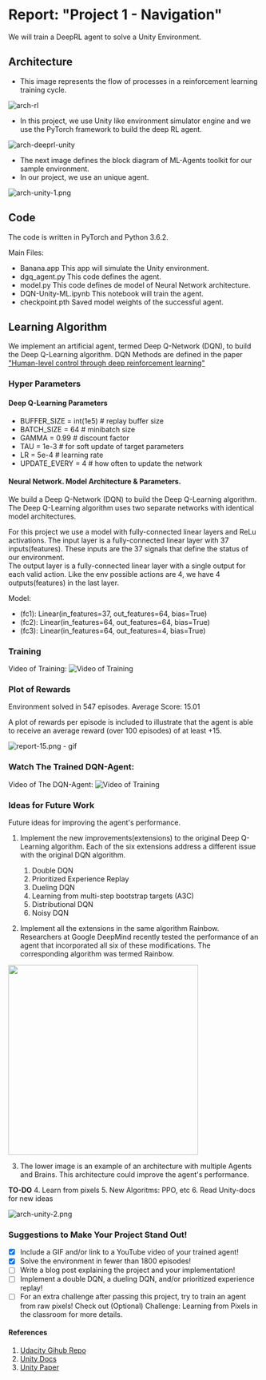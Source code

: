 
# Report: "Project 1 - Navigation"

We will train a DeepRL agent to solve a Unity Environment.

## Architecture

+ This image represents the flow of processes in a reinforcement learning training cycle.

![arch-rl](./img/arch-rl.png "arch-rl")


+ In this project, we use Unity like environment simulator engine and we use the PyTorch framework to build the deep RL agent.

![arch-deeprl-unity](./img/arch-deeprl-unity-2.png "arch-deeprl-unity")


+ The next image defines the block diagram of ML-Agents toolkit for our sample environment. 
+ In our project, we use an unique agent.

![arch-unity-1.png](./img/arch-unity-1.png "arch-unity-1.png")


## Code

The code is written in PyTorch and Python 3.6.2.

Main Files:  

+  Banana.app
   This app will simulate the Unity environment.
+ dgq_agent.py
   This code defines the agent.
+ model.py
   This code defines de model of Neural Network architecture.
+ DQN-Unity-ML.ipynb
   This notebook will train the agent.
+ checkpoint.pth
   Saved model weights of the successful agent.

## Learning Algorithm

We implement an artificial agent, termed Deep Q-Network (DQN), to build the Deep Q-Learning algorithm. DQN Methods are defined in the paper ["Human-level control through deep reinforcement learning"](https://deepmind.com/research/publications/human-level-control-through-deep-reinforcement-learning/) 

### Hyper Parameters

#### Deep Q-Learning Parameters

+ BUFFER_SIZE = int(1e5)  # replay buffer size
+ BATCH_SIZE = 64         # minibatch size
+ GAMMA = 0.99            # discount factor
+ TAU = 1e-3              # for soft update of target parameters
+ LR = 5e-4               # learning rate 
+ UPDATE_EVERY = 4        # how often to update the network

#### Neural Network. Model Architecture & Parameters.

We build a Deep Q-Network (DQN) to build the Deep Q-Learning algorithm. The Deep Q-Learning algorithm uses two separate networks with identical model architectures.

For this project we use a model with fully-connected linear layers and ReLu activations.
The input layer is a fully-connected linear layer with 37 inputs(features). These inputs are the 37 signals that define the status of our environment.  
The output layer is a fully-connected linear layer with a single output for each valid action. Like the env possible actions are 4, we have 4 outputs(features) in the last layer.

Model:
+ (fc1): Linear(in_features=37, out_features=64, bias=True)
+ (fc2): Linear(in_features=64, out_features=64, bias=True)
+ (fc3): Linear(in_features=64, out_features=4, bias=True)

### Training

Video of Training:
![Video of Training](./videos/training-dqn-agent-v2.gif "Video of Training")
<!---
[![Trained DQN-Agent](http://img.youtube.com/vi/fMOUV3eqyaU/0.jpg)](http://www.youtube.com/watch?v=fMOUV3eqyaU "Trained DQN-Agent")
--->

### Plot of Rewards

Environment solved in 547 episodes. Average Score: 15.01

A plot of rewards per episode is included to illustrate that the agent is able to receive an average reward (over 100 episodes) of at least +15.

![report-15.png - gif](./img/report-15-mac-cpu.png "report-15.png")

### Watch The Trained DQN-Agent:

Video of The DQN-Agent:
![Video of Training](./videos/trained-dqn-agent-v2.gif "Video of Training")

<!--- 
[![Trained DQN-Agent](http://img.youtube.com/vi/lBDV3A1hInQ/0.jpg)](http://www.youtube.com/watch?v=lBDV3A1hInQ "Trained DQN-Agent")
--->

### Ideas for Future Work

Future ideas for improving the agent's performance.

1. Implement the new improvements(extensions) to the original Deep Q-Learning algorithm. Each of the six extensions address a different issue with the original DQN algorithm.
    1. Double DQN
    2. Prioritized Experience Replay
    3. Dueling DQN
    4. Learning from multi-step bootstrap targets (A3C)
    5. Distributional DQN
    6. Noisy DQN

2. Implement all the extensions in the same algorithm Rainbow. Researchers at Google DeepMind recently tested the performance of an agent that incorporated all six of these modifications. The corresponding algorithm was termed Rainbow.

<!---
![dqn-6-rainbow.png](./img/dqn-6-rainbow.png "dqn-6-rainbow.png")
-->

<img src="./img/dqn-6-rainbow.png" width="380">


3. The lower image is an example of an architecture with multiple Agents and Brains. This architecture could improve the agent's performance.

 **TO-DO**
4. Learn from pixels
5. New Algoritms: PPO, etc
6. Read Unity-docs for new ideas


![arch-unity-2.png](./img/arch-unity-2.png "arch-unity-2.png")

### Suggestions to Make Your Project Stand Out!

+ [x] Include a GIF and/or link to a YouTube video of your trained agent!
+ [x] Solve the environment in fewer than 1800 episodes!
+ [ ] Write a blog post explaining the project and your implementation!
+ [ ] Implement a double DQN, a dueling DQN, and/or prioritized experience replay!
+ [ ] For an extra challenge after passing this project, try to train an agent from raw pixels! Check out (Optional) Challenge: Learning from Pixels in the classroom for more details.

#### References

1. [Udacity Gihub Repo](https://github.com/udacity/deep-reinforcement-learning)
2. [Unity Docs](https://github.com/Unity-Technologies/ml-agents/blob/master/docs/ML-Agents-Overview.md)
3. [Unity Paper](https://arxiv.org/abs/1809.02627)
